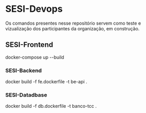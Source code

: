 # SESI-Devops
Os comandos presentes nesse repositório servem como teste e vizualização dos participantes da organização, em construção.  

## SESI-Frontend
docker-compose up --build

### SESI-Backend
docker build -f fe.dockerfile -t be-api .

### SESI-Datadbase
docker build -f db.dockerfile -t banco-tcc .
